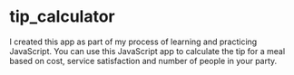 ﻿# tip_calculator

I created this app as part of my process of learning and practicing JavaScript. You can use this JavaScript app to calculate the tip for a meal based on cost, service satisfaction and number of people in your party.
